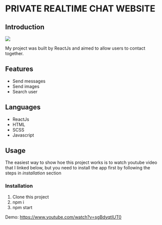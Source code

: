 # PRIVATE REALTIME CHAT WEBSITE

## Introduction

<img src="https://firebasestorage.googleapis.com/v0/b/chat-1f6fe.appspot.com/o/IntroductionBG.png?alt=media&token=65df0fbe-d07d-4a1a-bb5d-1937bf55a641">

My project was built by ReactJs and aimed to allow users to contact together. 

## Features

- Send messages
- Send images
- Search user

## Languages

- ReactJs
- HTML
- SCSS
- Javascript

## Usage

The easiest way to show hoe this project works is to watch youtube video that I linked below, but you need to install the app first by following the steps in _installation_ section

### Installation

1.  Clone this project
2.  npm i
3.  npm start

Demo: https://www.youtube.com/watch?v=sgBdyqtlUT0
